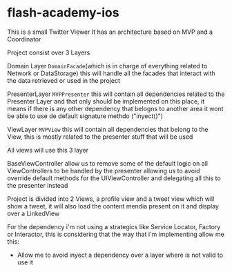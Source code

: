 # flash-academy-ios
This is a small Twitter Viewer
It has an architecture based on MVP and a Coordinator 

Project consist over 3 Layers 

Domain Layer `DomainFacade`(which is in charge of everything related to Network or DataStorage) this will handle all the facades that interact with the data retrieved
or used in the project

PresenterLayer `MVPPresenter` this will contain all dependencies related to the Presenter Layer and that only should be implemented on this place, it means if there is any other
dependency that belogns to another area it wont be able to use de default signature methdo ("inyect()")

ViewLayer `MVPView` this will contain all dependencies that belong to the View, this is mostly related to the presenter stuff that will be used

All views will use this 3 layer 

BaseViewController allow us to remove some of the default logic on all ViewControllers to be handled by the presenter 
allowing us to avoid override default methods for the UIViewController and delegating all this to the presenter instead


Project is divided into 2 Views, a profile view and a tweet view which will show a tweet, it will also load the content mendia present on it 
and display over a LinkedView 

For the dependency i'm not using a strategics like Service Locator, Factory or Interactor, this is considering that the way that i'm implementing allow me 
this:

* Allow me to avoid inyect a dependency over a layer where is not valid to use it 

